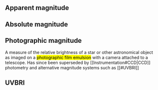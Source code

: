 ## Apparent magnitude


## Absolute magnitude


## Photographic magnitude
A measure of the relative brightness of a star or other astronomical object as imaged on a <mark class="hltr-grey">photographic film emulsion</mark> with a camera attached to a telescope. Has since been superseded by [[Instrumentation#CCD|CCD]] photometry and alternative magnitude systems such as [[#UVBRI]]


## UVBRI
